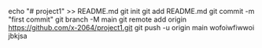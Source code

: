echo "# project1" >> README.md
git init
git add README.md
git commit -m "first commit"
git branch -M main
git remote add origin https://github.com/x-2064/project1.git
git push -u origin main
wofoiwfiwwoi
jbkjsa
